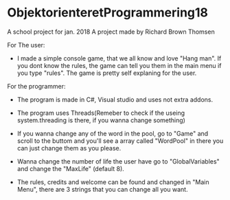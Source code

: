# ObjektorienteretProgrammering18
A school project for jan. 2018
A project made by Richard Brown Thomsen


For The user:
- I made a simple console game, that we all know and love "Hang man". If you dont know the rules, the game can tell you them in the
main menu if you type "rules". The game is pretty self explaning for the user.


For the programmer:
- The program is made in C#, Visual studio and uses not extra addons.
- The program uses Threads(Remeber to check if the useing system.threading is there, if you wanna change something)

- If you wanna change any of the word in the pool, go to "Game" and scroll to the buttom and you'll see a array called "WordPool"
in there you can just change them as you please.
- Wanna change the number of life the user have go to "GlobalVariables" and change the "MaxLife" (default 8).
- The rules, credits and welcome can be found and changed in "Main Menu", there are 3 strings that you can change all you want.